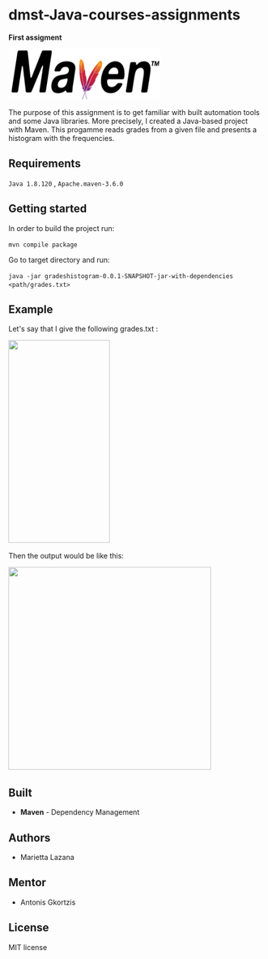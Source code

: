 # dmst-Java-courses-assignments

__First assigment__

<img src="media/maven.png" width="300" height="100"/>

The purpose of this assignment is to get familiar with built automation tools and some Java libraries. More precisely, I created a Java-based project with Maven. This progamme reads grades from a given file and presents a histogram with the frequencies.

## Requirements

``` Java 1.8.120 ``` ,
``` Apache.maven-3.6.0 ``` 

## Getting started

In order to build the project run: 

``` mvn compile package ```

Go to target directory and run:

``` java -jar gradeshistogram-0.0.1-SNAPSHOT-jar-with-dependencies <path/grades.txt> ```

## Example


Let's say that I give the following grades.txt : 

<img src="media/grades.png" width="200" height="400"/>


Then the output would be like this:

<img src="media/output.png" width="400" height="400"/>

## Built

* **Maven** - Dependency Management

## Authors

* Marietta Lazana

## Mentor

* Antonis Gkortzis

## License

MIT license


